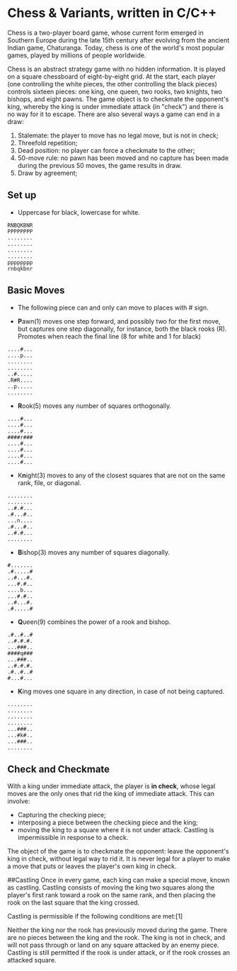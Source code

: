 # Chess & Variants, written in C/C++
Chess is a two-player board game, whose current form emerged in Southern Europe during the late 15th century after evolving from the ancient Indian game, Chaturanga.
Today, chess is one of the world's most popular games, played by millions of people worldwide.

Chess is an abstract strategy game with no hidden information. It is played on a square chessboard of eight-by-eight grid.
At the start, each player (one controlling the white pieces, the other controlling the black pieces) controls sixteen pieces: one king, one queen, two rooks, two knights, two bishops, and eight pawns.
The game object is to checkmate the opponent's king, whereby the king is under immediate attack (in "check") and there is no way for it to escape. There are also several ways a game can end in a draw:
1. Stalemate: the player to move has no legal move, but is not in check;
2. Threefold repetition;
3. Dead position: no player can force a checkmate to the other;
4. 50-move rule: no pawn has been moved and no capture has been made during the previous 50 moves, the game results in draw.
5. Draw by agreement;

## Set up
- Uppercase for black, lowercase for white.
````
RNBQKBNR
PPPPPPPP
........
........
........
........
pppppppp
rnbqkbnr
````

## Basic Moves
- The following piece can and only can move to places with # sign.

- **P**awn(1) moves one step forward, and possibly two for the first move, but captures one step diagonally, for instance, both the black rooks (R). Promotes when reach the final line (8 for white and 1 for black)
````
....#...
....p...
........
........
..#.....
.R#R....
..p.....
........
````

- **R**ook(5) moves any number of squares orthogonally.
````
....#...
....#...
....#...
####r###
....#...
....#...
....#...
....#...
````
- K**n**ight(3) moves to any of the closest squares that are not on the same rank, file, or diagonal.
````
........
........
..#.#...
.#...#..
...n....
.#...#..
..#.#...
........
````
- **B**ishop(3) moves any number of squares diagonally.
````
#.......
.#.....#
..#...#.
...#.#..
....b...
...#.#..
..#...#.
.#.....#
````
- **Q**ueen(9) combines the power of a rook and bishop.
````
.#..#..#
..#.#.#.
...###..
####q###
...###..
..#.#.#.
.#..#..#
#...#...
````
- **K**ing moves one square in any direction, in case of not being captured.
````
........
........
........
........
...###..
...#k#..
...###..
........
````
## Check and Checkmate
With a king under immediate attack, the player is **in check**, whose legal moves are the only ones that rid the king of immediate attack. This can involve:
- Capturing the checking piece;
- interposing a piece between the checking piece and the king;
- moving the king to a square where it is not under attack.
Castling is impermissible in response to a check.

The object of the game is to checkmate the opponent: leave the opponent's king in check, without legal way to rid it.
It is never legal for a player to make a move that puts or leaves the player's own king in check.

##Castling
Once in every game, each king can make a special move, known as castling. Castling consists of moving the king two squares along the player's first rank toward a rook on the same rank, and then placing the rook on the last square that the king crossed.

Castling is permissible if the following conditions are met:[1]

Neither the king nor the rook has previously moved during the game.
There are no pieces between the king and the rook.
The king is not in check, and will not pass through or land on any square attacked by an enemy piece.
Castling is still permitted if the rook is under attack, or if the rook crosses an attacked square.
